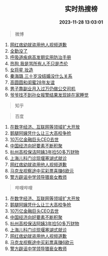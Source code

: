 <div align="center"><h2>实时热搜榜</h2><h4>2023-11-28 13:03:01</h4></div>

> 微博  

1. [网红痞幼就盗用他人视频道歉](https://s.weibo.com/weibo?q=%23%E7%BD%91%E7%BA%A2%E7%97%9E%E5%B9%BC%E5%B0%B1%E7%9B%97%E7%94%A8%E4%BB%96%E4%BA%BA%E8%A7%86%E9%A2%91%E9%81%93%E6%AD%89%23&t=31&band_rank=1&Refer=top)<br />
2. [全勤没了](https://s.weibo.com/weibo?q=%E5%85%A8%E5%8B%A4%E6%B2%A1%E4%BA%86&t=31&band_rank=2&Refer=top)<br />
3. [呼吸道疾病高发期实用防治手册](https://s.weibo.com/weibo?q=%23%E5%91%BC%E5%90%B8%E9%81%93%E7%96%BE%E7%97%85%E9%AB%98%E5%8F%91%E6%9C%9F%E5%AE%9E%E7%94%A8%E9%98%B2%E6%B2%BB%E6%89%8B%E5%86%8C%23&t=31&band_rank=3&Refer=top)<br />
4. [热狗 我是骂所有人不只是杰伦](https://s.weibo.com/weibo?q=%E7%83%AD%E7%8B%97%20%E6%88%91%E6%98%AF%E9%AA%82%E6%89%80%E6%9C%89%E4%BA%BA%E4%B8%8D%E5%8F%AA%E6%98%AF%E6%9D%B0%E4%BC%A6&t=31&band_rank=4&Refer=top)<br />
5. [女将星 妆造](https://s.weibo.com/weibo?q=%E5%A5%B3%E5%B0%86%E6%98%9F%20%E5%A6%86%E9%80%A0&t=31&band_rank=5&Refer=top)<br />
6. [秦海璐 三十岁没结婚没什么关系](https://s.weibo.com/weibo?q=%E7%A7%A6%E6%B5%B7%E7%92%90%20%E4%B8%89%E5%8D%81%E5%B2%81%E6%B2%A1%E7%BB%93%E5%A9%9A%E6%B2%A1%E4%BB%80%E4%B9%88%E5%85%B3%E7%B3%BB&t=31&band_rank=6&Refer=top)<br />
7. [高圆圆和闺蜜28年友谊](https://s.weibo.com/weibo?q=%E9%AB%98%E5%9C%86%E5%9C%86%E5%92%8C%E9%97%BA%E8%9C%9C28%E5%B9%B4%E5%8F%8B%E8%B0%8A&t=31&band_rank=7&Refer=top)<br />
8. [男子靠副业月入过万仍做公交司机](https://s.weibo.com/weibo?q=%23%E7%94%B7%E5%AD%90%E9%9D%A0%E5%89%AF%E4%B8%9A%E6%9C%88%E5%85%A5%E8%BF%87%E4%B8%87%E4%BB%8D%E5%81%9A%E5%85%AC%E4%BA%A4%E5%8F%B8%E6%9C%BA%23&t=31&band_rank=8&Refer=top)<br />
9. [爷爷找不到孙女报警结果发现娃在家睡觉](https://s.weibo.com/weibo?q=%23%E7%88%B7%E7%88%B7%E6%89%BE%E4%B8%8D%E5%88%B0%E5%AD%99%E5%A5%B3%E6%8A%A5%E8%AD%A6%E7%BB%93%E6%9E%9C%E5%8F%91%E7%8E%B0%E5%A8%83%E5%9C%A8%E5%AE%B6%E7%9D%A1%E8%A7%89%23&t=31&band_rank=9&Refer=top)<br />

> 知乎  


> 百度  

1. [在数字经济、互联网等领域扩大开放](https://www.baidu.com/s?wd=%E5%9C%A8%E6%95%B0%E5%AD%97%E7%BB%8F%E6%B5%8E%E3%80%81%E4%BA%92%E8%81%94%E7%BD%91%E7%AD%89%E9%A2%86%E5%9F%9F%E6%89%A9%E5%A4%A7%E5%BC%80%E6%94%BE&sa=fyb_news&rsv_dl=fyb_news)<br />
2. [鹅腿阿姨凭什么让三大高校争抢](https://www.baidu.com/s?wd=%E9%B9%85%E8%85%BF%E9%98%BF%E5%A7%A8%E5%87%AD%E4%BB%80%E4%B9%88%E8%AE%A9%E4%B8%89%E5%A4%A7%E9%AB%98%E6%A0%A1%E4%BA%89%E6%8A%A2&sa=fyb_news&rsv_dl=fyb_news)<br />
3. [10万亿金融巨头CEO去世](https://www.baidu.com/s?wd=10%E4%B8%87%E4%BA%BF%E9%87%91%E8%9E%8D%E5%B7%A8%E5%A4%B4CEO%E5%8E%BB%E4%B8%96&sa=fyb_news&rsv_dl=fyb_news)<br />
4. [中国经济向好要素不断积聚](https://www.baidu.com/s?wd=%E4%B8%AD%E5%9B%BD%E7%BB%8F%E6%B5%8E%E5%90%91%E5%A5%BD%E8%A6%81%E7%B4%A0%E4%B8%8D%E6%96%AD%E7%A7%AF%E8%81%9A&sa=fyb_news&rsv_dl=fyb_news)<br />
5. [杭州高校保洁阿姨3年捡50多万财物](https://www.baidu.com/s?wd=%E6%9D%AD%E5%B7%9E%E9%AB%98%E6%A0%A1%E4%BF%9D%E6%B4%81%E9%98%BF%E5%A7%A83%E5%B9%B4%E6%8D%A150%E5%A4%9A%E4%B8%87%E8%B4%A2%E7%89%A9&sa=fyb_news&rsv_dl=fyb_news)<br />
6. [上海儿科门诊现堰塞湖式就诊](https://www.baidu.com/s?wd=%E4%B8%8A%E6%B5%B7%E5%84%BF%E7%A7%91%E9%97%A8%E8%AF%8A%E7%8E%B0%E5%A0%B0%E5%A1%9E%E6%B9%96%E5%BC%8F%E5%B0%B1%E8%AF%8A&sa=fyb_news&rsv_dl=fyb_news)<br />
7. [网红痞幼就盗用他人视频道歉](https://www.baidu.com/s?wd=%E7%BD%91%E7%BA%A2%E7%97%9E%E5%B9%BC%E5%B0%B1%E7%9B%97%E7%94%A8%E4%BB%96%E4%BA%BA%E8%A7%86%E9%A2%91%E9%81%93%E6%AD%89&sa=fyb_news&rsv_dl=fyb_news)<br />
8. [马克龙视察途中买彩票喜赚6欧元](https://www.baidu.com/s?wd=%E9%A9%AC%E5%85%8B%E9%BE%99%E8%A7%86%E5%AF%9F%E9%80%94%E4%B8%AD%E4%B9%B0%E5%BD%A9%E7%A5%A8%E5%96%9C%E8%B5%9A6%E6%AC%A7%E5%85%83&sa=fyb_news&rsv_dl=fyb_news)<br />
9. [警方辟谣中学领导猥亵女教师](https://www.baidu.com/s?wd=%E8%AD%A6%E6%96%B9%E8%BE%9F%E8%B0%A3%E4%B8%AD%E5%AD%A6%E9%A2%86%E5%AF%BC%E7%8C%A5%E4%BA%B5%E5%A5%B3%E6%95%99%E5%B8%88&sa=fyb_news&rsv_dl=fyb_news)<br />

> 哔哩哔哩  

1. [在数字经济、互联网等领域扩大开放](https://www.baidu.com/s?wd=%E5%9C%A8%E6%95%B0%E5%AD%97%E7%BB%8F%E6%B5%8E%E3%80%81%E4%BA%92%E8%81%94%E7%BD%91%E7%AD%89%E9%A2%86%E5%9F%9F%E6%89%A9%E5%A4%A7%E5%BC%80%E6%94%BE&sa=fyb_news&rsv_dl=fyb_news)<br />
2. [鹅腿阿姨凭什么让三大高校争抢](https://www.baidu.com/s?wd=%E9%B9%85%E8%85%BF%E9%98%BF%E5%A7%A8%E5%87%AD%E4%BB%80%E4%B9%88%E8%AE%A9%E4%B8%89%E5%A4%A7%E9%AB%98%E6%A0%A1%E4%BA%89%E6%8A%A2&sa=fyb_news&rsv_dl=fyb_news)<br />
3. [10万亿金融巨头CEO去世](https://www.baidu.com/s?wd=10%E4%B8%87%E4%BA%BF%E9%87%91%E8%9E%8D%E5%B7%A8%E5%A4%B4CEO%E5%8E%BB%E4%B8%96&sa=fyb_news&rsv_dl=fyb_news)<br />
4. [中国经济向好要素不断积聚](https://www.baidu.com/s?wd=%E4%B8%AD%E5%9B%BD%E7%BB%8F%E6%B5%8E%E5%90%91%E5%A5%BD%E8%A6%81%E7%B4%A0%E4%B8%8D%E6%96%AD%E7%A7%AF%E8%81%9A&sa=fyb_news&rsv_dl=fyb_news)<br />
5. [杭州高校保洁阿姨3年捡50多万财物](https://www.baidu.com/s?wd=%E6%9D%AD%E5%B7%9E%E9%AB%98%E6%A0%A1%E4%BF%9D%E6%B4%81%E9%98%BF%E5%A7%A83%E5%B9%B4%E6%8D%A150%E5%A4%9A%E4%B8%87%E8%B4%A2%E7%89%A9&sa=fyb_news&rsv_dl=fyb_news)<br />
6. [上海儿科门诊现堰塞湖式就诊](https://www.baidu.com/s?wd=%E4%B8%8A%E6%B5%B7%E5%84%BF%E7%A7%91%E9%97%A8%E8%AF%8A%E7%8E%B0%E5%A0%B0%E5%A1%9E%E6%B9%96%E5%BC%8F%E5%B0%B1%E8%AF%8A&sa=fyb_news&rsv_dl=fyb_news)<br />
7. [网红痞幼就盗用他人视频道歉](https://www.baidu.com/s?wd=%E7%BD%91%E7%BA%A2%E7%97%9E%E5%B9%BC%E5%B0%B1%E7%9B%97%E7%94%A8%E4%BB%96%E4%BA%BA%E8%A7%86%E9%A2%91%E9%81%93%E6%AD%89&sa=fyb_news&rsv_dl=fyb_news)<br />
8. [马克龙视察途中买彩票喜赚6欧元](https://www.baidu.com/s?wd=%E9%A9%AC%E5%85%8B%E9%BE%99%E8%A7%86%E5%AF%9F%E9%80%94%E4%B8%AD%E4%B9%B0%E5%BD%A9%E7%A5%A8%E5%96%9C%E8%B5%9A6%E6%AC%A7%E5%85%83&sa=fyb_news&rsv_dl=fyb_news)<br />
9. [警方辟谣中学领导猥亵女教师](https://www.baidu.com/s?wd=%E8%AD%A6%E6%96%B9%E8%BE%9F%E8%B0%A3%E4%B8%AD%E5%AD%A6%E9%A2%86%E5%AF%BC%E7%8C%A5%E4%BA%B5%E5%A5%B3%E6%95%99%E5%B8%88&sa=fyb_news&rsv_dl=fyb_news)<br />
